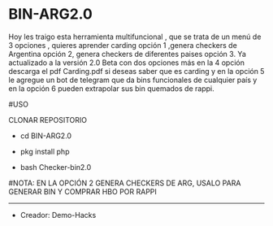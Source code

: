# BIN-ARG2.0
Hoy les traigo esta herramienta multifuncional , que se trata de un menú de 3 opciones , quieres aprender carding opción 1 ,genera checkers de Argentina opción 2, genera checkers de diferentes paises opción 3.
Ya actualizado a la versión 2.0 Beta con dos opciones más en la 4 opción descarga el pdf Carding.pdf si deseas saber que es carding y en la opción 5 le agregue un bot de telegram que da bins funcionales de cualquier país y en la opción 6 pueden extrapolar sus bin quemados de rappi.

#USO 

CLONAR REPOSITORIO

- cd BIN-ARG2.0

- pkg install php

- bash Checker-bin2.0

#NOTA: EN LA OPCIÓN 2 GENERA CHECKERS DE ARG, USALO PARA GENERAR BIN Y COMPRAR HBO POR RAPPI

*****

- Creador: Demo-Hacks
